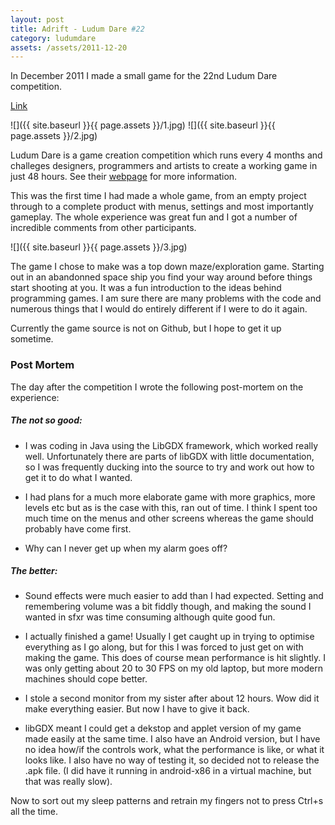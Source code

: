 ```yaml
---
layout: post
title: Adrift - Ludum Dare #22
category: ludumdare
assets: /assets/2011-12-20
---
```


In December 2011 I made a small game for the 22nd Ludum Dare competition.

[Link](http://www.ludumdare.com/compo/ludum-dare-22/?action=preview&uid=8858)

![]({{ site.baseurl }}{{ page.assets }}/1.jpg)
![]({{ site.baseurl }}{{ page.assets }}/2.jpg)

Ludum Dare is a game creation competition which runs every 4 months and 
challeges designers, programmers and artists to create a working game in just 48 
hours. See their [webpage](http://www.ludumdare.com/compo/rules/) for more 
information.

This was the first time I had made a whole game, from an empty project through 
to a complete product with menus, settings and most importantly gameplay. The 
whole experience was great fun and I got a number of incredible comments from 
other participants.

![]({{ site.baseurl }}{{ page.assets }}/3.jpg)

The game I chose to make was a top down maze/exploration game. Starting 
out in an abandonned space ship you find your way around before things 
start shooting at you. It was a fun introduction to the ideas behind 
programming games. I am sure there are many problems with the code and 
numerous things that I would do entirely different if I were to do it 
again.

Currently the game source is not on Github, but I hope to get it up sometime.

### Post Mortem

The day after the competition I wrote the following post-mortem on the
experience:

##### The not so good: 

 * I was coding in Java using the LibGDX framework, which worked really well. 
Unfortunately there are parts of libGDX with little documentation, so I was 
frequently ducking into the source to try and work out how to get it to do what 
I wanted.

 * I had plans for a much more elaborate game with more graphics, more levels etc 
but as is the case with this, ran out of time. I think I spent too much time on 
the menus and other screens whereas the game should probably have come first.

 * Why can I never get up when my alarm goes off?

##### The better:

 * Sound effects were much easier to add than I had expected. Setting and 
remembering volume was a bit fiddly though, and making the sound I wanted in 
sfxr was time consuming although quite good fun.

 * I actually finished a game! Usually I get caught up in trying to optimise 
everything as I go along, but for this I was forced to just get on with making 
the game. This does of course mean performance is hit slightly. I was only 
getting about 20 to 30 FPS on my old laptop, but more modern machines should 
cope better.

 * I stole a second monitor from my sister after about 12 hours. Wow did it make 
everything easier. But now I have to give it back.

 * libGDX meant I could get a dekstop and applet version of my game made easily 
at the same time. I also have an Android version, but I have no idea how/if the 
controls work, what the performance is like, or what it looks like. I also have 
no way of testing it, so decided not to release the .apk file. (I did have it 
running in android-x86 in a virtual machine, but that was really slow).

Now to sort out my sleep patterns and retrain my fingers not to press Ctrl+s all 
the time.

